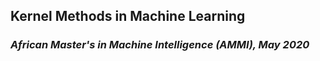 Kernel Methods in Machine Learning
----------------------------------
### *African Master's in Machine Intelligence (AMMI), May 2020*
